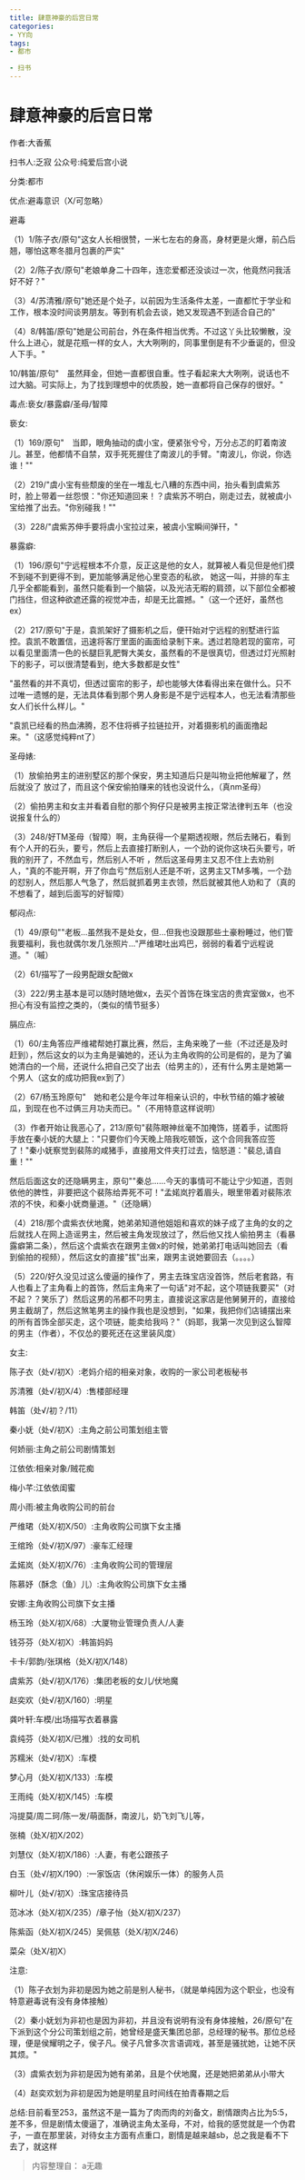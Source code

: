 ```yaml
---
title: 肆意神豪的后宫日常
categories:
- YY向
tags:
- 都市

- 扫书
---
```

# 肆意神豪的后宫日常
作者:大香蕉

扫书人:乏寂 公众号:纯爱后宫小说

分类:都市

优点:避毒意识（X/可忽略）

避毒

（1）1/陈子衣/原句"这女人长相很赞，一米七左右的身高，身材更是火爆，前凸后翘，哪怕这寒冬腊月包裹的严实"

（2）2/陈子衣/原句"老娘单身二十四年，连恋爱都还没谈过一次，他竟然问我活好不好？"

（3）4/苏清雅/原句"她还是个处子，以前因为生活条件太差，一直都忙于学业和工作，根本没时间谈男朋友。等到有机会去谈，她又发现遇不到适合自己的"

（4）8/韩笛/原句"她是公司前台，外在条件相当优秀。不过这丫头比较懒散，没什么上进心，就是花瓶一样的女人，大大咧咧的，同事里倒是有不少垂诞的，但没人下手。"

10/韩笛/原句"　虽然拜金，但她一直都很自重。性子看起来大大咧咧，说话也不过大脑。可实际上，为了找到理想中的优质股，她一直都将自己保存的很好。"

毒点:亵女/暴露癖/圣母/智障

亵女:

（1）169/原句"　当即，眼角抽动的虞小宝，便紧张兮兮，万分忐忑的盯着南波儿。甚至，他都情不自禁，双手死死握住了南波儿的手臂。"南波儿，你说，你选谁！""

（2）219/"虞小宝有些颓废的坐在一堆乱七八糟的东西中间，抬头看到虞紫苏时，脸上带着一丝怨恨："你还知道回来！？虞紫苏不明白，刚走过去，就被虞小宝给推了出去。"你别碰我！""

（3）228/"虞紫苏伸手要将虞小宝拉过来，被虞小宝瞬间弹幵，"

暴露癖:

（1）196/原句"宁远程根本不介意，反正这是他的女人，就算被人看见但是他们摸不到碰不到更得不到，更加能够满足他心里变态的私欲，
她这一叫，并排的车主几乎全都能看到，虽然只能看到一个脑袋，以及光洁无暇的肩颈，以下部位全都被门挡住，但这种欲遮还露的视觉冲击，却是无比震撼。"（这一个还好，虽然也ex）

（2）217/原句"于是，袁凯架好了摄影机之后，便幵始对宁远程的别墅进行监控。袁凯不敢置信，迅速将客厅里面的画面给录制下来。透过若隐若现的窗帘，可以看见里面清一色的长腿巨乳肥臀大美女，虽然看的不是很真切，但透过灯光照射下的影子，可以很清楚看到，绝大多数都是女性"

"虽然看的并不真切，但透过窗帘的影子，却也能够大体看得出来在做什么。只不过唯一遗憾的是，无法具体看到那个男人身影是不是宁远程本人，也无法看清那些女人们长什么样儿。"

"袁凯已经看的热血沸腾，忍不住将裤子拉链拉开，对着摄影机的画面撸起来。"（这感觉纯粹nt了）

圣母婊:

（1）放偷拍男主的进别墅区的那个保安，男主知道后只是叫物业把他解雇了，然后就没了
放过了，而且这个保安偷拍赚来的钱也没说什么，（真nm圣母）

（2）偷拍男主和女主并看着自慰的那个狗仔只是被男主按正常法律判五年（也没说报复什么的）

（3）248/好TM圣母（智障）啊，主角获得一个星期透视眼，然后去赌石，看到有个人开的石头，要亏，然后上去直接打断别人，一个劲的说你这块石头要亏，听我的别开了，不然血亏，然后别人不听
，然后这圣母男主又忍不住上去劝别人，"真的不能开啊，开了你血亏"然后别人还是不听，这男主又TM多嘴，一个劲的怼别人，然后那人气急了，然后就抓着男主衣领，然后就被其他人劝和了（真的不想看了，越到后面写的好智障）

郁闷点:

（1）49/原句""老板...虽然我不是处女，但...但我也没跟那些土豪粉睡过，他们管我要福利，我也就偶尔发几张照片..."严维珺吐出鸡巴，弱弱的看着宁远程说道。"（嘁）

（2）61/描写了一段男配跟女配做x

（3）222/男主基本是可以随时随地做x，去买个首饰在珠宝店的贵宾室做x，也不担心有没有监控之类的，（类似的情节挺多）

膈应点:

（1）60/主角答应严维裙帮她打赢比赛，然后，主角来晚了一些（不过还是及时赶到），然后这女的以为主角是骗她的，还认为主角收购的公司是假的，是为了骗她清白的一个局，还说什么把自己交了出去（给男主的），还有什么男主是她第一个男人（这女的成功把我ex到了）

（2）67/杨玉玲原句"　她和老公是今年过年相亲认识的，中秋节结的婚才被破瓜，到现在也不过俩三月功夫而已。"（不用特意这样说明）

（3）作者开始让我恶心了，213/原句"裴陈眼神丝毫不加掩饰，搓着手，试图将手放在秦小妩的大腿上："只要你们今天晚上陪我吃顿饭，这个合同我答应签了！"秦小妩察觉到裴陈的咸猪手，直接用文件夹打过去，恼怒道："裴总,请自重！""

然后后面这女的还隐瞒男主，原句""秦总......今天的事情可不能让宁少知道，否则依他的脾性，非要把这个裴陈给弄死不可！"孟婼岚拧着眉头，眼里带着对裴陈浓浓的不快，和秦小妩商量道。"（还隐瞒）

（4）218/那个虞紫衣伏地魔，她弟弟知道他姐姐和喜欢的妹子成了主角的女的之后就找人在网上造谣男主，然后被主角发现放过了，然后他又找人偷拍男主（看暴露癖第二条），然后这个虞紫衣在跟男主做x的时候，她弟弟打电话叫她回去（看到偷拍的视频），然后这女的直接"拔"出来，跟男主说她要回去（。。。。）

（5）220/好久没见过这么傻逼的操作了，男主去珠宝店没首饰，然后老套路，有人也看上了主角看上的首饰，然后主角来了一句话"对不起，这个项链我要买"（对不起？？笑乐了）然后这男的吊都不叼男主，直接说这家店是他舅舅开的，直接给男主截胡了，然后这煞笔男主的操作我也是没想到，"如果，我把你们店铺摆出来的所有首饰全部买走，这个项链，能卖给我吗？"（妈耶，我第一次见到这么智障的男主（作者），不仅怂的要死还在这里装风度）

女主:

陈子衣（处√/初Ⅹ）:老妈介绍的相亲对象，收购的一家公司老板秘书

苏清雅（处√/初X/4）:售楼部经理

韩笛（处√/初？/11）

秦小妩（处√/初X）:主角之前公司策划组主管

何娇丽:主角之前公司剧情策划

江依依:相亲对象/贼花痴

梅小芊:江依依闺蜜

周小雨:被主角收购公司的前台

严维珺（处X/初X/50）:主角收购公司旗下女主播

王绾玲（处√/初X/97）:豪车汇经理

孟婼岚（处X/初X/76）:主角收购公司的管理层

陈慕妤（酥念（鱼）儿）:主角收购公司旗下女主播

安娜:主角收购公司旗下女主播

杨玉玲（处Ⅹ/初X/68）:大厦物业管理负责人/人妻

钱芬芬（处X/初X）:韩笛妈妈

卡卡/郭韵/张琪格（处X/初X/148）

虞紫苏（处√/初X/176）:集团老板的女儿/伏地魔

赵奕欢（处√/初X/160）:明星

龚叶轩:车模/出场描写衣着暴露

袁纯芬（处X/初X/已推）:找的女司机

苏糯米（处√/初X）:车模

梦心月（处X/初X/133）:车模

王雨纯（处X/初X/145）:车模

冯提莫/周二珂/陈一发/萌面酥，南波儿，奶飞刘飞儿等，

张楠（处X/初X/202）

刘慧仪（处X/初X/186）:人妻，有老公跟孩子

白玉（处√/初X/190）:一家饭店（休闲娱乐一体）的服务人员

柳叶儿（处√/初X）:珠宝店接待员

范冰冰（处X/初X/235）/章子怡（处X/初X/237）

陈紫函（处X/初X/245）吴佩慈（处X/初X/246）

菜朵（处X/初X）

注意:

（1）陈子衣划为非初是因为她之前是别人秘书，（就是单纯因为这个职业，也没有特意避毒说有没有身体接触）

（2）秦小妩划为非初也是因为非初，并且没有说明有没有身体接触，26/原句"在下派到这个分公司策划组之前，她曾经是盛天集团总部，总经理的秘书。那位总经理，便是侯耀明之子，侯子凡。侯子凡曾多次言语调戏，甚至是骚扰她，让她不厌其烦。"

（3）虞紫衣划为非初是因为她有弟弟，且是个伏地魔，还是她把弟弟从小带大

（4）赵奕欢划为非初是因为她是明星且时间线在拍青春期之后

总结:目前看至253，虽然这不是一篇为了肉而肉的刘备文，剧情跟肉占比为5:5，差不多，但是剧情太傻逼了，准确说主角太圣母，不对，给我的感觉就是一个伪君子，一直在那里装，对待女主方面有点重口，剧情是越来越sb，总之我是看不下去了，就这样


> 内容整理自： a无趣
